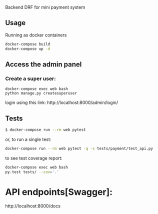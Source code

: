 Backend DRF for mini payment system

## Usage

Running as docker containers

```bash
docker-compose build
docker-compose up -d
```

## Access the admin panel

### Create a super user:
```
docker-compose exec web bash
python manage.py createsuperuser
```

login using this link: http://localhost:8000/admin/login/


## Tests

```bash
$ docker-compose run --rm web pytest
```

or, to run a single test:

```bash
docker-compose run --rm web pytest -q -s tests/payment/test_api.py
```
to see test coverage report:

```bash
docker-compose exec web bash
py.test tests/ --cov='.'

```

# **API endpoints[Swagger]:**

 http://localhost:8000/docs


